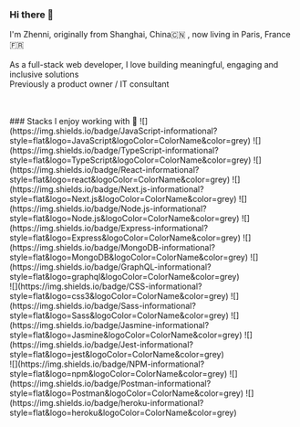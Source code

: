 ### Hi there 👋

I'm Zhenni, originally from Shanghai, China🇨🇳 , now living in Paris, France🇫🇷 
<br/>
<br/>
As a full-stack web developer, I love building meaningful, engaging and inclusive solutions  
Previously a product owner / IT consultant

<br/>
<br/>
### Stacks I enjoy working with 🤩
![](https://img.shields.io/badge/JavaScript-informational?style=flat&logo=JavaScript&logoColor=ColorName&color=grey)
![](https://img.shields.io/badge/TypeScript-informational?style=flat&logo=TypeScript&logoColor=ColorName&color=grey)
![](https://img.shields.io/badge/React-informational?style=flat&logo=react&logoColor=ColorName&color=grey)
![](https://img.shields.io/badge/Next.js-informational?style=flat&logo=Next.js&logoColor=ColorName&color=grey)
![](https://img.shields.io/badge/Node.js-informational?style=flat&logo=Node.js&logoColor=ColorName&color=grey)
![](https://img.shields.io/badge/Express-informational?style=flat&logo=Express&logoColor=ColorName&color=grey)
![](https://img.shields.io/badge/MongoDB-informational?style=flat&logo=MongoDB&logoColor=ColorName&color=grey)
![](https://img.shields.io/badge/GraphQL-informational?style=flat&logo=graphql&logoColor=ColorName&color=grey)
<br/>
![](https://img.shields.io/badge/CSS-informational?style=flat&logo=css3&logoColor=ColorName&color=grey)
![](https://img.shields.io/badge/Sass-informational?style=flat&logo=Sass&logoColor=ColorName&color=grey)
![](https://img.shields.io/badge/Jasmine-informational?style=flat&logo=Jasmine&logoColor=ColorName&color=grey)
![](https://img.shields.io/badge/Jest-informational?style=flat&logo=jest&logoColor=ColorName&color=grey)
<br/>
![](https://img.shields.io/badge/NPM-informational?style=flat&logo=npm&logoColor=ColorName&color=grey)
![](https://img.shields.io/badge/Postman-informational?style=flat&logo=Postman&logoColor=ColorName&color=grey)
![](https://img.shields.io/badge/heroku-informational?style=flat&logo=heroku&logoColor=ColorName&color=grey)
